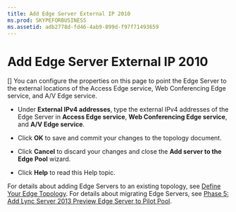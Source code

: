 ```yaml
---
title: Add Edge Server External IP 2010
ms.prod: SKYPEFORBUSINESS
ms.assetid: adb2778d-fd46-4ab9-899d-f97f71493659
---
```



# Add Edge Server External IP 2010
[]
You can configure the properties on this page to point the Edge Server to the external locations of the Access Edge service, Web Conferencing Edge service, and A/V Edge service.
  
    
    


- Under **External IPv4 addresses**, type the external IPv4 addresses of the Edge Server in **Access Edge service**, **Web Conferencing Edge service**, and **A/V Edge service**.
    
  
- Click **OK** to save and commit your changes to the topology document.
    
  
- Click **Cancel** to discard your changes and close the **Add server to the Edge Pool** wizard.
    
  
- Click **Help** to read this Help topic.
    
  

For details about adding Edge Servers to an existing topology, see  [Define Your Edge Topology](http://technet.microsoft.com/library/787b23f1-8fa0-4c37-abf2-c516c5dd66f0.aspx). For details about migrating Edge Servers, see  [Phase 5: Add Lync Server 2013 Preview Edge Server to Pilot Pool](http://technet.microsoft.com/library/d2fd0a2f-8fec-4f86-a5b0-7f7d03172016.aspx).
  
    
    


